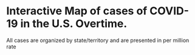 # Interactive Map of cases of COVID-19 in the U.S. Overtime. 
All cases are organized by state/territory and are presented in per million rate 
